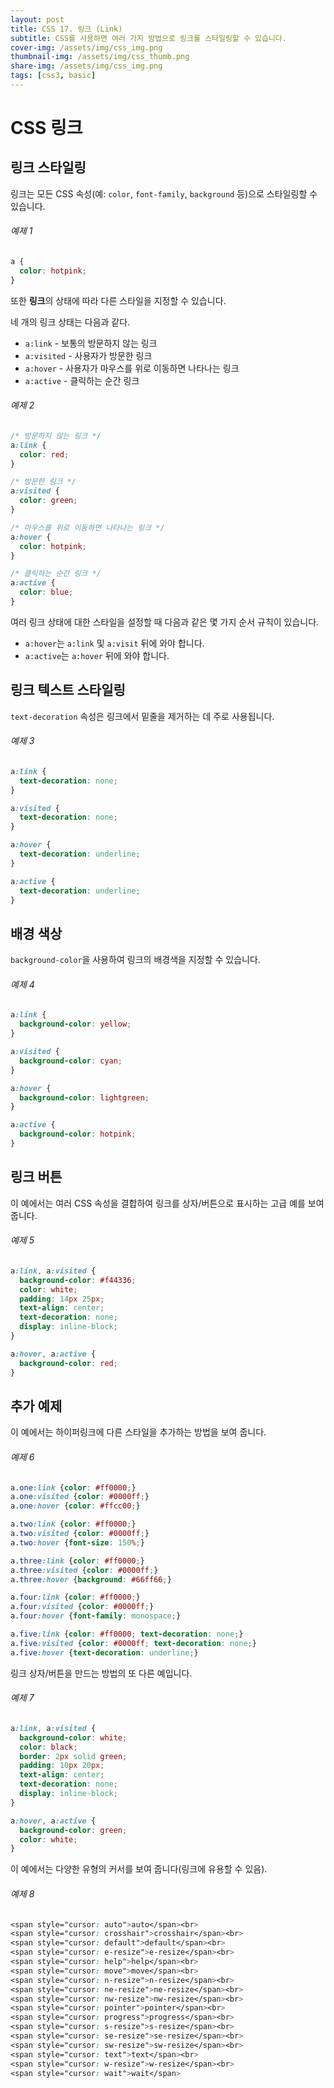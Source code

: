 ```yaml
---
layout: post
title: CSS 17. 링크 (Link)
subtitle: CSS를 사용하면 여러 가지 방법으로 링크를 스타일링할 수 있습니다.
cover-img: /assets/img/css_img.png
thumbnail-img: /assets/img/css_thumb.png
share-img: /assets/img/css_img.png
tags: [css3, basic]
---
```


# CSS 링크

## 링크 스타일링

링크는 모든 CSS 속성(예: ```color```, ```font-family```, ```background``` 등)으로 스타일링할 수 있습니다.

###### 예제 1

```css
a {
  color: hotpink;
}
```

또한 **링크**의 상태에 따라 다른 스타일을 지정할 수 있습니다.

네 개의 링크 상태는 다음과 같다.

+ ```a:link``` - 보통의 방문하지 않는 링크
+ ```a:visited``` - 사용자가 방문한 링크
+ ```a:hover``` - 사용자가 마우스를 위로 이동하면 나타나는 링크
+ ```a:active``` - 클릭하는 순간 링크

###### 예제 2

```css
/* 방문하지 않는 링크 */
a:link {
  color: red;
}

/* 방문한 링크 */
a:visited {
  color: green;
}

/* 마우스를 위로 이동하면 나타나는 링크 */
a:hover {
  color: hotpink;
}

/* 클릭하는 순간 링크 */
a:active {
  color: blue;
}
```

여러 링크 상태에 대한 스타일을 설정할 때 다음과 같은 몇 가지 순서 규칙이 있습니다.

+ ```a:hover```는 ```a:link``` 및 ```a:visit``` 뒤에 와야 합니다.
+ ```a:active```는 ```a:hover``` 뒤에 와야 합니다.

## 링크 텍스트 스타일링

```text-decoration``` 속성은 링크에서 밑줄을 제거하는 데 주로 사용됩니다.

###### 예제 3

```css
a:link {
  text-decoration: none;
}

a:visited {
  text-decoration: none;
}

a:hover {
  text-decoration: underline;
}

a:active {
  text-decoration: underline;
}
```

## 배경 색상

```background-color```을 사용하여 링크의 배경색을 지정할 수 있습니다.

###### 예제 4

```css
a:link {
  background-color: yellow;
}

a:visited {
  background-color: cyan;
}

a:hover {
  background-color: lightgreen;
}

a:active {
  background-color: hotpink;
} 
```

## 링크 버튼

이 예에서는 여러 CSS 속성을 결합하여 링크를 상자/버튼으로 표시하는 고급 예를 보여 줍니다.

###### 예제 5

```css
a:link, a:visited {
  background-color: #f44336;
  color: white;
  padding: 14px 25px;
  text-align: center;
  text-decoration: none;
  display: inline-block;
}

a:hover, a:active {
  background-color: red;
}
```

## 추가 예제

이 예에서는 하이퍼링크에 다른 스타일을 추가하는 방법을 보여 줍니다.

###### 예제 6

```css
a.one:link {color: #ff0000;}
a.one:visited {color: #0000ff;}
a.one:hover {color: #ffcc00;}

a.two:link {color: #ff0000;}
a.two:visited {color: #0000ff;}
a.two:hover {font-size: 150%;}

a.three:link {color: #ff0000;}
a.three:visited {color: #0000ff;}
a.three:hover {background: #66ff66;}

a.four:link {color: #ff0000;}
a.four:visited {color: #0000ff;}
a.four:hover {font-family: monospace;}

a.five:link {color: #ff0000; text-decoration: none;}
a.five:visited {color: #0000ff; text-decoration: none;}
a.five:hover {text-decoration: underline;}
```

링크 상자/버튼을 만드는 방법의 또 다른 예입니다.

###### 예제 7

```css
a:link, a:visited {
  background-color: white;
  color: black;
  border: 2px solid green;
  padding: 10px 20px;
  text-align: center;
  text-decoration: none;
  display: inline-block;
}

a:hover, a:active {
  background-color: green;
  color: white;
}
```

이 예에서는 다양한 유형의 커서를 보여 줍니다(링크에 유용할 수 있음).

###### 예제 8

```css
<span style="cursor: auto">auto</span><br>
<span style="cursor: crosshair">crosshair</span><br>
<span style="cursor: default">default</span><br>
<span style="cursor: e-resize">e-resize</span><br>
<span style="cursor: help">help</span><br>
<span style="cursor: move">move</span><br>
<span style="cursor: n-resize">n-resize</span><br>
<span style="cursor: ne-resize">ne-resize</span><br>
<span style="cursor: nw-resize">nw-resize</span><br>
<span style="cursor: pointer">pointer</span><br>
<span style="cursor: progress">progress</span><br>
<span style="cursor: s-resize">s-resize</span><br>
<span style="cursor: se-resize">se-resize</span><br>
<span style="cursor: sw-resize">sw-resize</span><br>
<span style="cursor: text">text</span><br>
<span style="cursor: w-resize">w-resize</span><br>
<span style="cursor: wait">wait</span>
```
